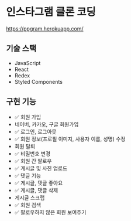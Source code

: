 # 인스타그램 클론 코딩

https://ppgram.herokuapp.com/

## 기술 스택

- JavaScript
- React
- Redex
- Styled Components

## 구현 기능

- ✅ 회원 가입
- 네이버, 카카오, 구글 회원가입
- ✅ 로그인, 로그아웃
- ✅ 회원 정보(프로필 이미지, 사용자 이름, 성명) 수정
- 회원 탈퇴
- ✅ 비밀번호 변경
- ✅ 회원 간 팔로우
- ✅ 게시글 및 사진 업로드
- ✅ 댓글 기능
- ✅ 게시글, 댓글 좋아요
- ✅ 게시글, 댓글 삭제
- 게시글 스크랩
- ✅ 회원 검색
- ✅ 팔로우하지 않은 회원 보여주기
